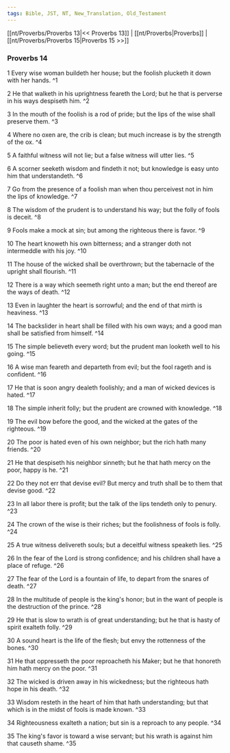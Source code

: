 ```yaml
---
tags: Bible, JST, NT, New_Translation, Old_Testament
---
```


[[nt/Proverbs/Proverbs 13|<< Proverbs 13]] | [[nt/Proverbs|Proverbs]] | [[nt/Proverbs/Proverbs 15|Proverbs 15 >>]]

### Proverbs 14

1 Every wise woman buildeth her house; but the foolish plucketh it down with her hands.  ^1

2 He that walketh in his uprightness feareth the Lord; but he that is perverse in his ways despiseth him.  ^2

3 In the mouth of the foolish is a rod of pride; but the lips of the wise shall preserve them.  ^3

4 Where no oxen are, the crib is clean; but much increase is by the strength of the ox.  ^4

5 A faithful witness will not lie; but a false witness will utter lies.  ^5

6 A scorner seeketh wisdom and findeth it not; but knowledge is easy unto him that understandeth.  ^6

7 Go from the presence of a foolish man when thou perceivest not in him the lips of knowledge.  ^7

8 The wisdom of the prudent is to understand his way; but the folly of fools is deceit.  ^8

9 Fools make a mock at sin; but among the righteous there is favor.  ^9

10 The heart knoweth his own bitterness; and a stranger doth not intermeddle with his joy.  ^10

11 The house of the wicked shall be overthrown; but the tabernacle of the upright shall flourish.  ^11

12 There is a way which seemeth right unto a man; but the end thereof are the ways of death.  ^12

13 Even in laughter the heart is sorrowful; and the end of that mirth is heaviness.  ^13

14 The backslider in heart shall be filled with his own ways; and a good man shall be satisfied from himself.  ^14

15 The simple believeth every word; but the prudent man looketh well to his going.  ^15

16 A wise man feareth and departeth from evil; but the fool rageth and is confident.  ^16

17 He that is soon angry dealeth foolishly; and a man of wicked devices is hated.  ^17

18 The simple inherit folly; but the prudent are crowned with knowledge.  ^18

19 The evil bow before the good, and the wicked at the gates of the righteous.  ^19

20 The poor is hated even of his own neighbor; but the rich hath many friends.  ^20

21 He that despiseth his neighbor sinneth; but he that hath mercy on the poor, happy is he.  ^21

22 Do they not err that devise evil? But mercy and truth shall be to them that devise good.  ^22

23 In all labor there is profit; but the talk of the lips tendeth only to penury.  ^23

24 The crown of the wise is their riches; but the foolishness of fools is folly.  ^24

25 A true witness delivereth souls; but a deceitful witness speaketh lies.  ^25

26 In the fear of the Lord is strong confidence; and his children shall have a place of refuge.  ^26

27 The fear of the Lord is a fountain of life, to depart from the snares of death.  ^27

28 In the multitude of people is the king\'s honor; but in the want of people is the destruction of the prince.  ^28

29 He that is slow to wrath is of great understanding; but he that is hasty of spirit exalteth folly.  ^29

30 A sound heart is the life of the flesh; but envy the rottenness of the bones.  ^30

31 He that oppresseth the poor reproacheth his Maker; but he that honoreth him hath mercy on the poor.  ^31

32 The wicked is driven away in his wickedness; but the righteous hath hope in his death.  ^32

33 Wisdom resteth in the heart of him that hath understanding; but that which is in the midst of fools is made known.  ^33

34 Righteousness exalteth a nation; but sin is a reproach to any people.  ^34

35 The king\'s favor is toward a wise servant; but his wrath is against him that causeth shame.  ^35

 
